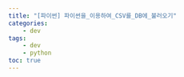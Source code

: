 ```yaml
---
title: "[파이썬] 파이썬을_이용하여_CSV를_DB에_불러오기"
categories:
    - dev
tags:
    - dev
    - python 
toc: true
---
```


<!--stackedit_data:
eyJoaXN0b3J5IjpbMTM0OTI0OTQ5MV19
-->